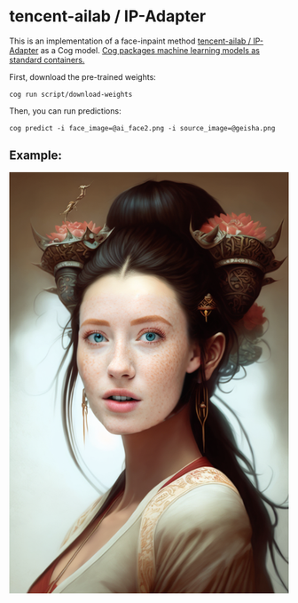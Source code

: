 # tencent-ailab / IP-Adapter

This is an implementation of a face-inpaint method [tencent-ailab / IP-Adapter](https://github.com/tencent-ailab/IP-Adapter) as a Cog model. [Cog packages machine learning models as standard containers.](https://github.com/replicate/cog)

First, download the pre-trained weights:

    cog run script/download-weights

Then, you can run predictions:

    cog predict -i face_image=@ai_face2.png -i source_image=@geisha.png

## Example:

![alt text](output.0.png)
